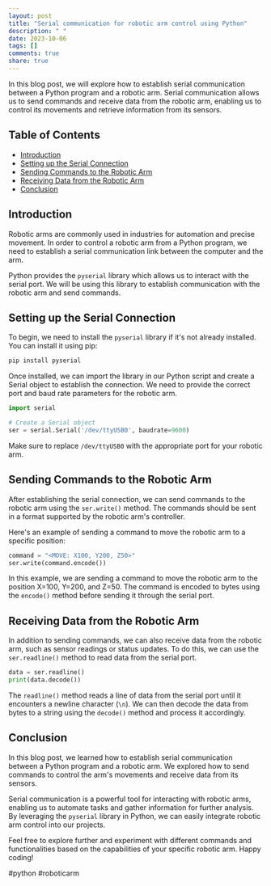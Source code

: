 ```yaml
---
layout: post
title: "Serial communication for robotic arm control using Python"
description: " "
date: 2023-10-06
tags: []
comments: true
share: true
---
```


In this blog post, we will explore how to establish serial communication between a Python program and a robotic arm. Serial communication allows us to send commands and receive data from the robotic arm, enabling us to control its movements and retrieve information from its sensors.

## Table of Contents
- [Introduction](#introduction)
- [Setting up the Serial Connection](#setting-up-the-serial-connection)
- [Sending Commands to the Robotic Arm](#sending-commands-to-the-robotic-arm)
- [Receiving Data from the Robotic Arm](#receiving-data-from-the-robotic-arm)
- [Conclusion](#conclusion)

## Introduction <a name="introduction"></a>

Robotic arms are commonly used in industries for automation and precise movement. In order to control a robotic arm from a Python program, we need to establish a serial communication link between the computer and the arm.

Python provides the `pyserial` library which allows us to interact with the serial port. We will be using this library to establish communication with the robotic arm and send commands.

## Setting up the Serial Connection <a name="setting-up-the-serial-connection"></a>

To begin, we need to install the `pyserial` library if it's not already installed. You can install it using pip:

```python
pip install pyserial
```

Once installed, we can import the library in our Python script and create a Serial object to establish the connection. We need to provide the correct port and baud rate parameters for the robotic arm.

```python
import serial

# Create a Serial object
ser = serial.Serial('/dev/ttyUSB0', baudrate=9600)
```

Make sure to replace `/dev/ttyUSB0` with the appropriate port for your robotic arm.

## Sending Commands to the Robotic Arm <a name="sending-commands-to-the-robotic-arm"></a>

After establishing the serial connection, we can send commands to the robotic arm using the `ser.write()` method. The commands should be sent in a format supported by the robotic arm's controller.

Here's an example of sending a command to move the robotic arm to a specific position:

```python
command = "<MOVE: X100, Y200, Z50>"
ser.write(command.encode())
```

In this example, we are sending a command to move the robotic arm to the position X=100, Y=200, and Z=50. The command is encoded to bytes using the `encode()` method before sending it through the serial port.

## Receiving Data from the Robotic Arm <a name="receiving-data-from-the-robotic-arm"></a>

In addition to sending commands, we can also receive data from the robotic arm, such as sensor readings or status updates. To do this, we can use the `ser.readline()` method to read data from the serial port.

```python
data = ser.readline()
print(data.decode())
```

The `readline()` method reads a line of data from the serial port until it encounters a newline character (`\n`). We can then decode the data from bytes to a string using the `decode()` method and process it accordingly.

## Conclusion <a name="conclusion"></a>

In this blog post, we learned how to establish serial communication between a Python program and a robotic arm. We explored how to send commands to control the arm's movements and receive data from its sensors.

Serial communication is a powerful tool for interacting with robotic arms, enabling us to automate tasks and gather information for further analysis. By leveraging the `pyserial` library in Python, we can easily integrate robotic arm control into our projects.

Feel free to explore further and experiment with different commands and functionalities based on the capabilities of your specific robotic arm. Happy coding!

#python #roboticarm